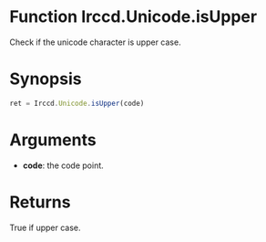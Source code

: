 # Function Irccd.Unicode.isUpper

Check if the unicode character is upper case.

# Synopsis

```javascript
ret = Irccd.Unicode.isUpper(code)
```

# Arguments

  - **code**: the code point.

# Returns

True if upper case.
